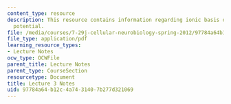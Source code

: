 ```yaml
---
content_type: resource
description: This resource contains information regarding ionic basis of the resting
  potential.
file: /media/courses/7-29j-cellular-neurobiology-spring-2012/97784a64b12c4a7431407b277d321069_MIT7_29JS12_lecture3.pdf
file_type: application/pdf
learning_resource_types:
- Lecture Notes
ocw_type: OCWFile
parent_title: Lecture Notes
parent_type: CourseSection
resourcetype: Document
title: Lecture 3 Notes
uid: 97784a64-b12c-4a74-3140-7b277d321069
---
```

